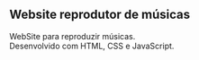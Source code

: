 ## Website reprodutor de músicas 



WebSite para reproduzir músicas.\
Desenvolvido com HTML, CSS e JavaScript.

